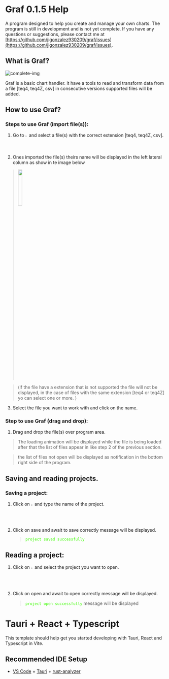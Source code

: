 # Graf 0.1.5 Help

A program designed to help you create and manage your own charts. The program is still in development and is not yet complete. If you have any questions or suggestions, please contact me at [https://github.com/jigonzalez930209/graf/issues](https://github.com/jigonzalez930209/graf/issues).

## What is Graf?

![complete-img](https://github.com/jigonzalez930209/graf/assets/56707603/80a2bd5a-bce0-4874-a228-7680fde6732b)

Graf is a basic chart handler. it have a tools to read and transform data from a file [teq4, teq4Z, csv] in consecutive versions supported files will be added.

## How to use Graf?

### Steps to use Graf (import file(s)):

1. Go to <img src='/img/open-file.png' width='1.5%' height='1.5%'> and select a file(s) with the correct extension [teq4, teq4Z, csv].
2. Ones imported the file(s) theirs name will be displayed in the left lateral column as show in te image below

> <img src='/img/file-list.png' width='17%' height='17%'>

> (if the file have a extension that is not supported the file will not be displayed, in the case of files with the same extension [teq4 or teq4Z] yo can select one or more. )

3. Select the file you want to work with and click on the name.

### Step to use Graf (drag and drop):

1. Drag and drop the file(s) over program area.

> The loading animation will be displayed while the file is being loaded after that the list of files appear in like step 2 of the previous section.

> the list of files not open will be displayed as notification in the bottom right side of the program.

## Saving and reading projects.

### Saving a project:

1. Click on <img src='/img/save-project.png' width='1.5%' height='1.5%'> and type the name of the project.
2. Click on save and await to save correctly message will be displayed.

   > <span style="color:#3ffc05">`project saved successfully`</span>

## Reading a project:

1. Click on <img src='/img/open-project.png' width='1.5%' height='1.5%'> and select the project you want to open.
2. Click on open and await to open correctly message will be displayed.

   > <span style="color:#3ffc05">`project open successfully` </span> message will be displayed

#



# Tauri + React + Typescript

This template should help get you started developing with Tauri, React and Typescript in Vite.

## Recommended IDE Setup

- [VS Code](https://code.visualstudio.com/) + [Tauri](https://marketplace.visualstudio.com/items?itemName=tauri-apps.tauri-vscode) + [rust-analyzer](https://marketplace.visualstudio.com/items?itemName=rust-lang.rust-analyzer)
